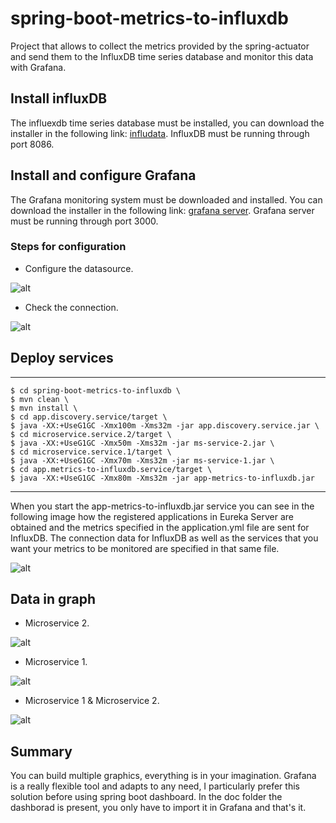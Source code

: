 # spring-boot-metrics-to-influxdb
Project that allows to collect the metrics provided by the spring-actuator and send them to the InfluxDB time series database and monitor this data with Grafana.

## Install influxDB

The influexdb time series database must be installed, you can download the installer in the following link: [infludata](https://portal.influxdata.com/downloads). InfluxDB must be running through port 8086.

## Install and configure Grafana
The Grafana monitoring system must be downloaded and installed. You can download the installer in the following link: [grafana server](https://grafana.com/grafana/download).  Grafana server must be running through port 3000.


### Steps for configuration

* Configure the datasource.

![alt](images/image1.png)

*  Check the connection.

![alt](images/image2.png)

## Deploy services

----
```
$ cd spring-boot-metrics-to-influxdb \
$ mvn clean \
$ mvn install \
$ cd app.discovery.service/target \
$ java -XX:+UseG1GC -Xmx100m -Xms32m -jar app.discovery.service.jar \
$ cd microservice.service.2/target \
$ java -XX:+UseG1GC -Xmx50m -Xms32m -jar ms-service-2.jar \
$ cd microservice.service.1/target \
$ java -XX:+UseG1GC -Xmx70m -Xms32m -jar ms-service-1.jar \
$ cd app.metrics-to-influxdb.service/target \
$ java -XX:+UseG1GC -Xmx80m -Xms32m -jar app-metrics-to-influxdb.jar
```
----
When you start the app-metrics-to-influxdb.jar service you can see in the following image how the registered applications in Eureka Server are obtained and the metrics specified in the application.yml file are sent for InfluxDB. The connection data for InfluxDB as well as the services that you want your metrics to be monitored are specified in that same file.

![alt](images/image5.png)

## Data in graph

* Microservice 2.

![alt](images/image3.png)

* Microservice 1.

![alt](images/image4.png)

* Microservice 1 & Microservice 2.

![alt](images/image7.png)

## Summary
 You can build multiple graphics, everything is in your imagination. Grafana is a really flexible tool and adapts to any need, I particularly prefer this solution before using spring boot dashboard. In the doc folder the dashborad is present, you only have to import it in Grafana and that's it.

